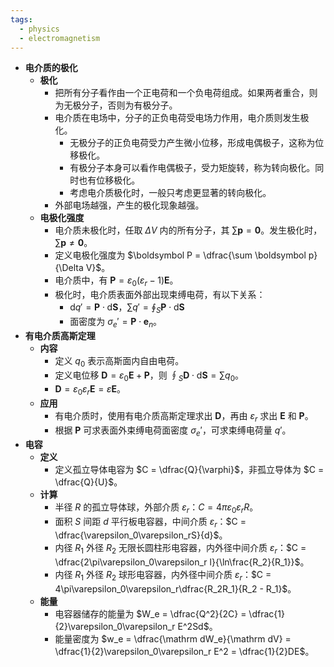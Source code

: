 ```yaml
---
tags:
  - physics
  - electromagnetism
---
```

- **电介质的极化**
    - **极化**
        - 把所有分子看作由一个正电荷和一个负电荷组成。如果两者重合，则为无极分子，否则为有极分子。
        - 电介质在电场中，分子的正负电荷受电场力作用，电介质则发生极化。
            - 无极分子的正负电荷受力产生微小位移，形成电偶极子，这称为位移极化。
            - 有极分子本身可以看作电偶极子，受力矩旋转，称为转向极化。同时也有位移极化。
            - 考虑电介质极化时，一般只考虑更显著的转向极化。
        - 外部电场越强，产生的极化现象越强。
    - **电极化强度**
        - 电介质未极化时，任取 $\Delta V$ 内的所有分子，其 $\sum \boldsymbol p = \boldsymbol 0$。发生极化时，$\sum \boldsymbol p \ne \boldsymbol 0$。
        - 定义电极化强度为 $\boldsymbol P = \dfrac{\sum \boldsymbol p}{\Delta V}$。
        - 电介质中，有 $\boldsymbol P = \varepsilon_0(\varepsilon_r - 1)\boldsymbol E$。
        - 极化时，电介质表面外部出现束缚电荷，有以下关系：
            - $\mathrm dq' = \boldsymbol P \cdot \mathrm d\boldsymbol S$，$\displaystyle\sum q' = \oint_S \boldsymbol P \cdot \mathrm d\boldsymbol S$
            - 面密度为 $\sigma_e' = \boldsymbol P \cdot \boldsymbol e_n$。
- **有电介质高斯定理**
    - **内容**
        - 定义 $q_0$ 表示高斯面内自由电荷。
        - 定义电位移 $\boldsymbol D = \varepsilon_0 \boldsymbol E + \boldsymbol P$，则 $\displaystyle\oint_S \boldsymbol D \cdot \mathrm d\boldsymbol S = \sum q_0$。
        - $\boldsymbol D = \varepsilon_0\varepsilon_r \boldsymbol E = \varepsilon \boldsymbol E$。
    - **应用**
        - 有电介质时，使用有电介质高斯定理求出 $\boldsymbol D$，再由 $\varepsilon_r$ 求出 $\boldsymbol E$ 和 $\boldsymbol P$。
        - 根据 $\boldsymbol P$ 可求表面外束缚电荷面密度 $\sigma_e'$，可求束缚电荷量 $q'$。
- **电容**
    - **定义**
        - 定义孤立导体电容为 $C = \dfrac{Q}{\varphi}$，非孤立导体为 $C = \dfrac{Q}{U}$。
    - **计算**
        - 半径 $R$ 的孤立导体球，外部介质 $\varepsilon_r$：$C = 4\pi\varepsilon_0\varepsilon_r R$。
        - 面积 $S$ 间距 $d$ 平行板电容器，中间介质 $\varepsilon_r$：$C = \dfrac{\varepsilon_0\varepsilon_rS}{d}$。
        - 内径 $R_1$ 外径 $R_2$ 无限长圆柱形电容器，内外径中间介质 $\varepsilon_r$：$C = \dfrac{2\pi\varepsilon_0\varepsilon_r l}{\ln\frac{R_2}{R_1}}$。
        - 内径 $R_1$ 外径 $R_2$  球形电容器，内外径中间介质 $\varepsilon_r$：$C = 4\pi\varepsilon_0\varepsilon_r\dfrac{R_2R_1}{R_2 - R_1}$。
    - **能量**
        - 电容器储存的能量为 $W_e = \dfrac{Q^2}{2C} = \dfrac{1}{2}\varepsilon_0\varepsilon_r E^2Sd$。
        - 能量密度为 $w_e = \dfrac{\mathrm dW_e}{\mathrm dV} = \dfrac{1}{2}\varepsilon_0\varepsilon_r E^2 = \dfrac{1}{2}DE$。
